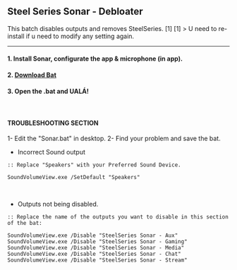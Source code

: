 ## Steel Series Sonar - Debloater
This batch disables outputs and removes SteelSeries. [1]
[1] > U need to re-install if u need to modify any setting again.

------------------------

#### 1. Install Sonar, configurate the app & microphone (in app).
#### 2. [**Download Bat**](https://github.com/gzmatte/sonar/releases/download/1/SS-Debloat.bat)
#### 3. Open the .bat and UALÁ!


</br>


#### TROUBLESHOOTING SECTION

1- Edit the "Sonar.bat" in desktop.
2- Find your problem and save the bat. 

- Incorrect Sound output
```
:: Replace "Speakers" with your Preferred Sound Device.

SoundVolumeView.exe /SetDefault "Speakers"
```
</br>

- Outputs not being disabled.
```
:: Replace the name of the outputs you want to disable in this section of the bat:

SoundVolumeView.exe /Disable "SteelSeries Sonar - Aux"
SoundVolumeView.exe /Disable "SteelSeries Sonar - Gaming"
SoundVolumeView.exe /Disable "SteelSeries Sonar - Media"
SoundVolumeView.exe /Disable "SteelSeries Sonar - Chat"
SoundVolumeView.exe /Disable "SteelSeries Sonar - Stream"
```
